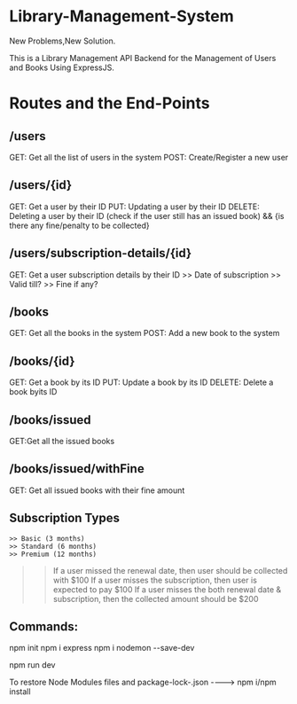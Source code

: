 # Library-Management-System

New Problems,New Solution.

This is a Library Management API Backend for the Management of Users and Books Using ExpressJS.

# Routes and the End-Points

## /users
GET: Get all the list of users in the system
POST: Create/Register a new user

## /users/{id}
GET: Get a user by their ID
PUT: Updating a user by their ID
DELETE: Deleting a user by their ID (check if the user still has an issued book) && {is there any fine/penalty to be collected}

## /users/subscription-details/{id}
GET: Get a user subscription details by their ID
    >> Date of subscription
    >> Valid till?
    >> Fine if any?



## /books
GET: Get all the books in the system
POST: Add a new book to the system

## /books/{id}
GET: Get a book by its ID
PUT: Update a book by its ID
DELETE: Delete a book byits ID

## /books/issued
GET:Get all the issued books

## /books/issued/withFine
GET: Get all issued books with their fine amount

## Subscription Types
    >> Basic (3 months)
    >> Standard (6 months)
    >> Premium (12 months)

> > If a user missed the renewal date, then user should be collected with $100
> > If a user misses the subscription, then user is expected to pay $100
> > If a user misses the both renewal date & subscription, then the collected amount should be $200

## Commands:
npm init
npm i express
npm i nodemon --save-dev 

npm run dev

To restore Node Modules files and package-lock-.json ----> npm i/npm install